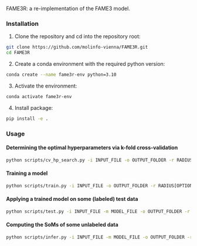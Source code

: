 FAME3R: a re-implementation of the FAME3 model.


### Installation

1. Clone the repository and cd into the repository root:

```sh
git clone https://github.com/molinfo-vienna/FAME3R.git
cd FAME3R
```

2. Create a conda environment with the required python version:

```sh
conda create --name fame3r-env python=3.10
```

3. Activate the environment:

```sh
conda activate fame3r-env
```

4. Install package:

```sh
pip install -e .
```

### Usage

#### Determining the optimal hyperparameters via k-fold cross-validation

```sh
python scripts/cv_hp_search.py -i INPUT_FILE -o OUTPUT_FOLDER -r RADIUS[OPTIONAL, DEFAULT=5] -n NUMFOLDS[OPTIONAL, DEFAULT=10]
```

#### Training a model

```sh
python scripts/train.py -i INPUT_FILE -o OUTPUT_FOLDER -r RADIUS[OPTIONAL, DEFAULT=5]
```

#### Applying a trained model on some (labeled) test data

```sh
python scripts/test.py -i INPUT_FILE -m MODEL_FILE -o OUTPUT_FOLDER -r RADIUS[OPTIONAL, DEFAULT=5] -t THRESHOLD[OPTIONAL, DEFAULT=0.2]
```

#### Computing the SoMs of some unlabeled data

```sh
python scripts/infer.py -i INPUT_FILE -m MODEL_FILE -o OUTPUT_FOLDER -r RADIUS[OPTIONAL, DEFAULT=5] -t THRESHOLD[OPTIONAL, DEFAULT=0.2]
```
